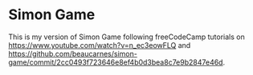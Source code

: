 # Simon Game

This is my version of Simon Game following freeCodeCamp tutorials on https://www.youtube.com/watch?v=n_ec3eowFLQ and https://github.com/beaucarnes/simon-game/commit/2cc0493f723646e8ef4b0d3bea8c7e9b2847e46d.
